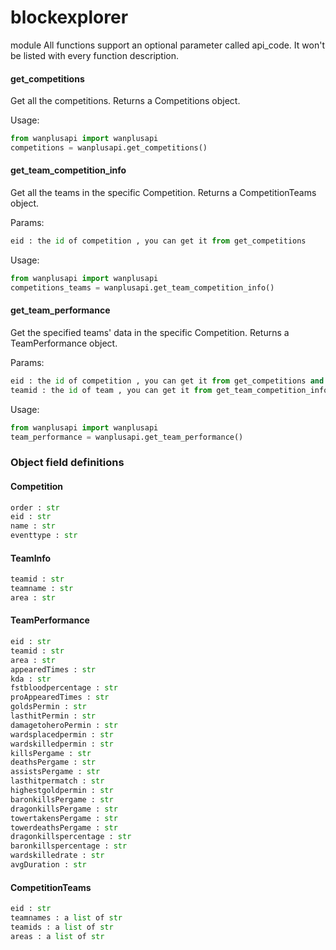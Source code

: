 # blockexplorer

module All functions support an optional parameter called api_code. It won't be listed with every function description.

#### get_competitions

Get all the competitions. Returns a Competitions object.

Usage:

```python
from wanplusapi import wanplusapi
competitions = wanplusapi.get_competitions()
```

#### get_team_competition_info

Get all the teams in the specific Competition. Returns a CompetitionTeams object.

Params:

```python
eid : the id of competition , you can get it from get_competitions
```

Usage:

```python
from wanplusapi import wanplusapi
competitions_teams = wanplusapi.get_team_competition_info()
```

#### get_team_performance

Get the specified teams' data in the specific Competition. Returns a TeamPerformance object.

Params:

```python
eid : the id of competition , you can get it from get_competitions and get_team_competition_info
teamid : the id of team , you can get it from get_team_competition_info
```

Usage:

```python
from wanplusapi import wanplusapi
team_performance = wanplusapi.get_team_performance()
```

### Object field definitions

#### Competition

```python
order : str
eid : str
name : str
eventtype : str
```

#### TeamInfo

```python
teamid : str
teamname : str
area : str
```

#### TeamPerformance

```python
eid : str
teamid : str
area : str
appearedTimes : str
kda : str
fstbloodpercentage : str
proAppearedTimes : str
goldsPermin : str
lasthitPermin : str
damagetoheroPermin : str
wardsplacedpermin : str
wardskilledpermin : str
killsPergame : str
deathsPergame : str
assistsPergame : str
lasthitpermatch : str
highestgoldpermin : str
baronkillsPergame : str
dragonkillsPergame : str
towertakensPergame : str
towerdeathsPergame : str
dragonkillspercentage : str
baronkillspercentage : str
wardskilledrate : str
avgDuration : str
```

#### CompetitionTeams

```python
eid : str
teamnames : a list of str
teamids : a list of str
areas : a list of str
```
